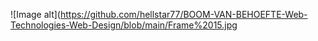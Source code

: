 ![Image alt](https://github.com/hellstar77/BOOM-VAN-BEHOEFTE-Web-Technologies-Web-Design/blob/main/Frame%2015.jpg
